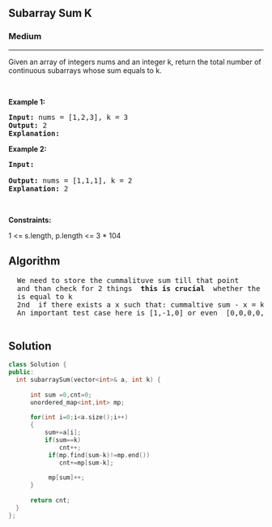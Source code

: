 <h2>Subarray Sum K</h2>
<h3>Medium</h3><hr>
<div><p> Given an array of integers nums and an integer k, return the total number of continuous subarrays whose sum equals to k.
</p>




<p>&nbsp;</p>
<p><strong>Example 1:</strong></p> 

      
 
<pre><strong>Input:</strong> nums = [1,2,3], k = 3
<strong>Output:</strong> 2
<strong>Explanation:</strong> 
</pre>

<p><strong>Example 2:</strong></p>

<pre><strong>Input:</strong>
     
<strong>Output:</strong> nums = [1,1,1], k = 2
<strong>Explanation:</strong> 2
</pre>

<p>&nbsp;</p>
<p><strong>Constraints:</strong></p>
1 <= s.length, p.length <= 3 * 104

  <h2> Algorithm </h2>
 <pre>
  We need to store the cummalituve sum till that point 
  and than check for 2 things <strong> this is crucial </strong> whether the cummalative sum itself 
  is equal to k 
  2nd  if there exists a x such that: cummaltive sum - x = k 
  An important test case here is [1,-1,0] or even  [0,0,0,0,0,0]
  </pre>
  <h2> Solution </h2>
  
  ``` c++ 
class Solution {
public:
    int subarraySum(vector<int>& a, int k) {
         
        int sum =0,cnt=0;
        unordered_map<int,int> mp;
       
        for(int i=0;i<a.size();i++)
        {
            sum+=a[i];
            if(sum==k)
                cnt++;
             if(mp.find(sum-k)!=mp.end())
                cnt+=mp[sum-k];
           
             mp[sum]++;
        }
        
        return cnt;
    }
};
  ```
</div>
